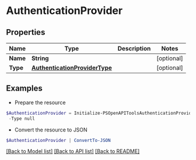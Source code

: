 # AuthenticationProvider
## Properties

Name | Type | Description | Notes
------------ | ------------- | ------------- | -------------
**Name** | **String** |  | [optional] 
**Type** | [**AuthenticationProviderType**](AuthenticationProviderType.md) |  | [optional] 

## Examples

- Prepare the resource
```powershell
$AuthenticationProvider = Initialize-PSOpenAPIToolsAuthenticationProvider  -Name null `
 -Type null
```

- Convert the resource to JSON
```powershell
$AuthenticationProvider | ConvertTo-JSON
```

[[Back to Model list]](../README.md#documentation-for-models) [[Back to API list]](../README.md#documentation-for-api-endpoints) [[Back to README]](../README.md)

